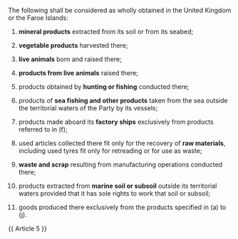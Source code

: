 The following shall be considered as wholly obtained in the United Kingdom or the Faroe Islands:

1. **mineral products** extracted from its soil or from its seabed;

2. **vegetable products** harvested there;

3. **live animals** born and raised there;

4. **products from live animals** raised there;

5. products obtained by **hunting or fishing** conducted there;

6. products of **sea fishing and other products** taken from the sea outside the territorial waters of the Party by its vessels;

7. products made aboard its **factory ships** exclusively from products referred to in (f);

8. used articles collected there fit only for the recovery of **raw materials**, including used tyres fit only for retreading or for use as waste;

9. **waste and scrap** resulting from manufacturing operations conducted there;

10. products extracted from **marine soil or subsoil** outside its territorial waters provided that it has sole rights to work that soil or subsoil;

11. goods produced there exclusively from the products specified in (a) to (j).

{{ Article 5 }}
